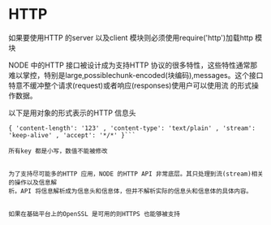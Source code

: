 # HTTP
如果要使用HTTP 的server 以及client 模块则必须使用require('http')加载http 模块


NODE 中的HTTP 接口被设计成为支持HTTP 协议的很多特性，这些特性通常那难以掌控，特别是large,possiblechunk-encoded(块编码),messages。这个接口特意不缓冲整个请求(request)或者响应(responses)使用户可以使用流
的形式操作数据。


以下是用对象的形式表示的HTTP 信息头
```
{ 'content-length': '123' , 'content-type': 'text/plain' , 'stream': 'keep-alive' , 'accept': '*/*' }```

所有key 都是小写，数值不能被修改


为了支持尽可能多的HTTP 应用，NODE 的HTTP API 非常底层。其只处理到流(stream)相关的操作以及信息解
析。API 将信息解析成为信息头和信息体，但并不解析实际的信息头和信息体的具体内容。


如果在基础平台上的OpenSSL 是可用的则HTTPS 也能够被支持
